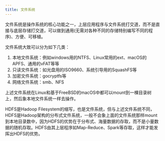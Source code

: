 ```yaml
---
title: 文件系统
---
```


文件系统是操作系统的核心功能之一，上层应用程序与文件系统打交道，而不是直接与底层存储打交道，可以做到通用(无需对各种不同的存储特别编写不同的程序)、方便、可移植。

文件系统大致可以分为如下几类：

1. 本地文件系统：例如windows用的NTFS、Linux常用的ext、macOS的APFS、通用的vFAT等等
1. 只读文件系统：如光盘用的ISO9660、系统引导用的SquashFS等
1. 加密文件系统：gocryptfs等
1. 网络文件系统：smb、NFS

上述文件系统在Linux和基于FreeBSD的macOS中都可以mount到一棵目录树上，然后象本地文件系统一样去操作。

HDFS是Hadoop Filesystem的缩写，也是文件系统，但与上述文件系统不同，HDFS是Hadoop架构的分布式文件系统，一般不会象上面的文件系统那样mount到本地目录数中，因为HDFS的优势在于分布式、海量数据的存取，而不是小量数据的随机存取。HDFS由其上层程序如Map-Reduce、Spark等存取，这样才能发挥出HDFS的优势。

